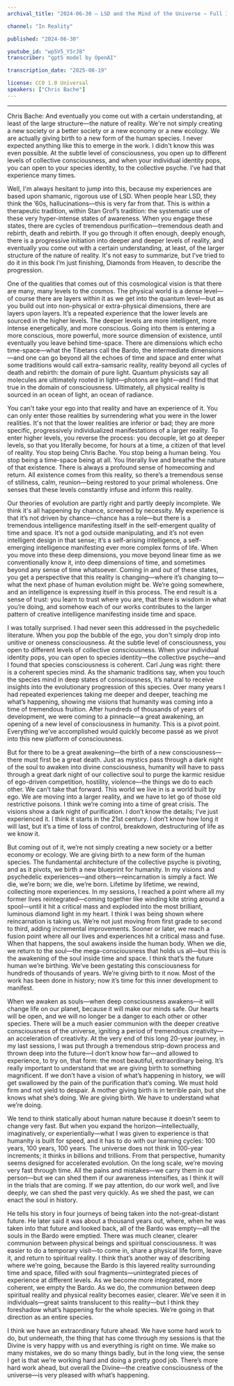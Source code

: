 ```yaml
---
archival_title: "2024-06-30 – LSD and the Mind of the Universe – Full Interview (In Reality)"

channel: "In Reality"

published: "2024-06-30"

youtube_id: "wp5V5_Y5rJ8"
transcriber: "gpt5 model by OpenAI"

transcription_date: "2025-08-19"

license: CC0 1.0 Universal
speakers: ["Chris Bache"]
---
```

<!-- diarist_sha1:2b1a1e65cce2a191365477e6b08da70ad8260463 -->
---
Chris Bache: 
And eventually you come out with a certain understanding, at least of the large structure—the nature of reality. We're not simply creating a new society or a better society or a new economy or a new ecology. We are actually giving birth to a new form of the human species. I never expected anything like this to emerge in the work. I didn't know this was even possible. At the subtle level of consciousness, you open up to different levels of collective consciousness, and when your individual identity pops, you can open to your species identity, to the collective psyche. I’ve had that experience many times.

Well, I'm always hesitant to jump into this, because my experiences are based upon shamanic, rigorous use of LSD. When people hear LSD, they think the ’60s, hallucinations—this is very far from that. This is within a therapeutic tradition, within Stan Grof’s tradition: the systematic use of these very hyper-intense states of awareness. When you engage these states, there are cycles of tremendous purification—tremendous death and rebirth, death and rebirth. If you go through it often enough, deeply enough, there is a progressive initiation into deeper and deeper levels of reality, and eventually you come out with a certain understanding, at least, of the larger structure of the nature of reality. It's not easy to summarize, but I’ve tried to do it in this book I’m just finishing, Diamonds from Heaven, to describe the progression.

One of the qualities that comes out of this cosmological vision is that there are many, many levels to the cosmos. The physical world is a dense level—of course there are layers within it as we get into the quantum level—but as you build out into non-physical or extra-physical dimensions, there are layers upon layers. It’s a repeated experience that the lower levels are sourced in the higher levels. The deeper levels are more intelligent, more intense energetically, and more conscious. Going into them is entering a more conscious, more powerful, more source dimension of existence, until eventually you leave behind time-space. There are dimensions which echo time-space—what the Tibetans call the Bardo, the intermediate dimensions—and one can go beyond all the echoes of time and space and enter what some traditions would call extra-samsaric reality, reality beyond all cycles of death and rebirth: the domain of pure light. Quantum physicists say all molecules are ultimately rooted in light—photons are light—and I find that true in the domain of consciousness. Ultimately, all physical reality is sourced in an ocean of light, an ocean of radiance.

You can't take your ego into that reality and have an experience of it. You can only enter those realities by surrendering what you were in the lower realities. It's not that the lower realities are inferior or bad; they are more specific, progressively individualized manifestations of a larger reality. To enter higher levels, you reverse the process: you decouple, let go at deeper levels, so that you literally become, for hours at a time, a citizen of that level of reality. You stop being Chris Bache. You stop being a human being. You stop being a time-space being at all. You literally live and breathe the nature of that existence. There is always a profound sense of homecoming and return. All existence comes from this reality, so there’s a tremendous sense of stillness, calm, reunion—being restored to your primal wholeness. One senses that these levels constantly infuse and inform this reality.

Our theories of evolution are partly right and partly deeply incomplete. We think it's all happening by chance, screened by necessity. My experience is that it’s not driven by chance—chance has a role—but there is a tremendous intelligence manifesting itself in the self-emergent quality of time and space. It’s not a god outside manipulating, and it’s not even intelligent design in that sense; it’s a self-arising intelligence, a self-emerging intelligence manifesting ever more complex forms of life. When you move into these deep dimensions, you move beyond linear time as we conventionally know it, into deep dimensions of time, and sometimes beyond any sense of time whatsoever. Coming in and out of these states, you get a perspective that this reality is changing—where it’s changing to—what the next phase of human evolution might be. We’re going somewhere, and an intelligence is expressing itself in this process. The end result is a sense of trust: you learn to trust where you are, that there is wisdom in what you’re doing, and somehow each of our works contributes to the larger pattern of creative intelligence manifesting inside time and space.

I was totally surprised. I had never seen this addressed in the psychedelic literature. When you pop the bubble of the ego, you don't simply drop into unitive or oneness consciousness. At the subtle level of consciousness, you open to different levels of collective consciousness. When your individual identity pops, you can open to species identity—the collective psyche—and I found that species consciousness is coherent. Carl Jung was right: there is a coherent species mind. As the shamanic traditions say, when you touch the species mind in deep states of consciousness, it’s natural to receive insights into the evolutionary progression of this species. Over many years I had repeated experiences taking me deeper and deeper, teaching me what’s happening, showing me visions that humanity was coming into a time of tremendous fruition. After hundreds of thousands of years of development, we were coming to a pinnacle—a great awakening, an opening of a new level of consciousness in humanity. This is a pivot point. Everything we’ve accomplished would quickly become passé as we pivot into this new platform of consciousness.

But for there to be a great awakening—the birth of a new consciousness—there must first be a great death. Just as mystics pass through a dark night of the soul to awaken into divine consciousness, humanity will have to pass through a great dark night of our collective soul to purge the karmic residue of ego-driven competition, hostility, violence—the things we do to each other. We can’t take that forward. This world we live in is a world built by ego. We are moving into a larger reality, and we have to let go of those old restrictive poisons. I think we’re coming into a time of great crisis. The visions show a dark night of purification. I don’t know the details; I’ve just experienced it. I think it starts in the 21st century. I don’t know how long it will last, but it’s a time of loss of control, breakdown, destructuring of life as we know it.

But coming out of it, we’re not simply creating a new society or a better economy or ecology. We are giving birth to a new form of the human species. The fundamental architecture of the collective psyche is pivoting, and as it pivots, we birth a new blueprint for humanity. In my visions and psychedelic experiences—and others—reincarnation is simply a fact. We die, we’re born; we die, we’re born. Lifetime by lifetime, we rewind, collecting more experiences. In my sessions, I reached a point where all my former lives reintegrated—coming together like winding kite string around a spool—until it hit a critical mass and exploded into the most brilliant, luminous diamond light in my heart. I think I was being shown where reincarnation is taking us. We’re not just moving from first grade to second to third, adding incremental improvements. Sooner or later, we reach a fusion point where all our lives and experiences hit a critical mass and fuse. When that happens, the soul awakens inside the human body. When we die, we return to the soul—the mega-consciousness that holds us all—but this is the awakening of the soul inside time and space. I think that’s the future human we’re birthing. We’ve been gestating this consciousness for hundreds of thousands of years. We’re giving birth to it now. Most of the work has been done in history; now it’s time for this inner development to manifest.

When we awaken as souls—when deep consciousness awakens—it will change life on our planet, because it will make our minds safe. Our hearts will be open, and we will no longer be a danger to each other or other species. There will be a much easier communion with the deeper creative consciousness of the universe, igniting a period of tremendous creativity—an acceleration of creativity. At the very end of this long 20-year journey, in my last sessions, I was put through a tremendous strip-down process and thrown deep into the future—I don’t know how far—and allowed to experience, to try on, that form: the most beautiful, extraordinary being. It’s really important to understand that we are giving birth to something magnificent. If we don’t have a vision of what’s happening in history, we will get swallowed by the pain of the purification that’s coming. We must hold firm and not yield to despair. A mother giving birth is in terrible pain, but she knows what she’s doing. We are giving birth. We have to understand what we’re doing.

We tend to think statically about human nature because it doesn’t seem to change very fast. But when you expand the horizon—intellectually, imaginatively, or experientially—what I was given to experience is that humanity is built for speed, and it has to do with our learning cycles: 100 years, 100 years, 100 years. The universe does not think in 100-year increments; it thinks in billions and trillions. From that perspective, humanity seems designed for accelerated evolution. On the long scale, we’re moving very fast through time. All the pains and mistakes—we carry them in our person—but we can shed them if our awareness intensifies, as I think it will in the trials that are coming. If we pay attention, do our work well, and live deeply, we can shed the past very quickly. As we shed the past, we can enact the soul in history.

He tells his story in four journeys of being taken into the not-great-distant future. He later said it was about a thousand years out, where, when he was taken into that future and looked back, all of the Bardo was empty—all the souls in the Bardo were emptied. There was much cleaner, clearer communion between physical beings and spiritual consciousness. It was easier to do a temporary visit—to come in, share a physical life form, leave it, and return to spiritual reality. I think that’s another way of describing where we’re going, because the Bardo is this layered reality surrounding time and space, filled with soul fragments—unintegrated pieces of experience at different levels. As we become more integrated, more coherent, we empty the Bardo. As we do, the communion between deep spiritual reality and physical reality becomes easier, clearer. We’ve seen it in individuals—great saints translucent to this reality—but I think they foreshadow what’s happening for the whole species. We’re going in that direction as an entire species.

I think we have an extraordinary future ahead. We have some hard work to do, but underneath, the thing that has come through my sessions is that the Divine is very happy with us and everything is right on time. We make so many mistakes, we do so many things badly, but in the long view, the sense I get is that we’re working hard and doing a pretty good job. There’s more hard work ahead, but overall the Divine—the creative consciousness of the universe—is very pleased with what’s happening.
